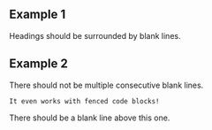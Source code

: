 ## Example 1

Headings should be surrounded by blank lines.

## Example 2

There should not be multiple consecutive blank lines.


```
It even works with fenced code blocks!
```

There should be a blank line above this one.

